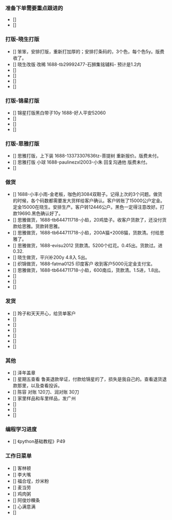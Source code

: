 ### 准备下单需要重点跟进的
- []
- [] 

### 打版-晓生打版
- [] 笨笨，安排打版，重新打加厚的；安排打条码的，3个色，每个色5y。版费收了。
- [] 晓生改版 改稀 1688-tb29992477-石狮集铭辅料- 预计是1.2内
- []
- [] 
- []
- [] 

### 打版-锦星打版
- [] 锦星打版黑白带子10y   1688-好人平安52060
- [] 
- [] 
- []

### 打版-思雅打版
- [] 思雅打版，上下装 1688-13373307636tz-菩提树 重新报价。版费未付。
- [] 思雅打版 小球 1688-paulinezxl2003-小朱 回复沟通他 版费未付。
- [] 


### 做货
- [] 1688-小丰小雨-金老板，咖色的3084双鞋子。记得上次的3个问题。做货的时候，各个码数都需要发大货样给客户确认。客户转账了15000公户定金。定金15000在晓生。安排生产。客户转12446公户。黑色一定得注意改好。打款19690.黑色确认好了。
- [] 思雅做货，1688-tb644711718-小镹，20鸡垫子。收客户货款了，还没付货款给思雅。货款转思雅。
- [] 思雅做货，1688-tb644711718-小镹，200A猫+200B猫，货款清。付给思雅了。
- [] 思雅做货，1688-evisu2012 货款清。5200个红花。0.45出。货款过。进0.32.
- [] 晓生做货，平兴补200y 4.8入 5出。
- [] 织锦做货，1688-fatma0125 印度客户 收到客户5000元定金支付宝。
- [] 思雅做货，1688-tb644711718-小镹，600南瓜，货款清。1.5进，1.8出。
- [] 
- [] 
- [] 

### 发货
- [] 玲子和天天开心，给货单客户
- [] 
- [] 
- [] 
- [] 
- [] 
- [] 



### 其他
- [] 泽年盖章
- [] 星期五查看 鲁美退款举证，付款给锦星的了，损失是我自己的。查看退货退款那里，以及查看投诉。
- [] 陈容 对账 120刀、润对账 30刀
- [] 家里样品和车里样品，发广州
- [] 
- [] 
- [] 




### 编程学习进度
- [] 《python基础教程》P49


### 工作日菜单
- [] 客林顿
- [] 李大嘴
- [] 福合埕，炒米粉
- [] 麦当劳
- [] 鸡肉粥
- [] 阿俊炒粿条
- [] 心满意满
- [] 
